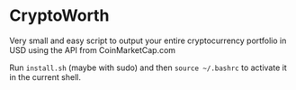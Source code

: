 # CryptoWorth
Very small and easy script to output your entire cryptocurrency portfolio in USD using the API from CoinMarketCap.com

Run `install.sh` (maybe with sudo) and then `source ~/.bashrc` to activate it in the current shell.
